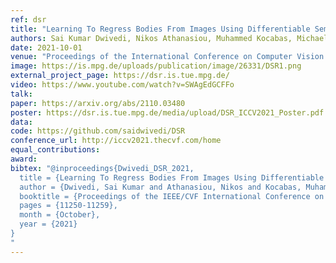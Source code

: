 ```yaml
---
ref: dsr
title: "Learning To Regress Bodies From Images Using Differentiable Semantic Rendering"
authors: Sai Kumar Dwivedi, Nikos Athanasiou, Muhammed Kocabas, Michael J. Black
date: 2021-10-01
venue: "Proceedings of the International Conference on Computer Vision 2021"
image: https://is.mpg.de/uploads/publication/image/26331/DSR1.png
external_project_page: https://dsr.is.tue.mpg.de/
video: https://www.youtube.com/watch?v=SWAgEdGCFFo
talk: 
paper: https://arxiv.org/abs/2110.03480
poster: https://dsr.is.tue.mpg.de/media/upload/DSR_ICCV2021_Poster.pdf
data: 
code: https://github.com/saidwivedi/DSR
conference_url: http://iccv2021.thecvf.com/home
equal_contributions: 
award: 
bibtex: "@inproceedings{Dwivedi_DSR_2021,
  title = {Learning To Regress Bodies From Images Using Differentiable Semantic Rendering},
  author = {Dwivedi, Sai Kumar and Athanasiou, Nikos and Kocabas, Muhammed and Black, Michael J.},
  booktitle = {Proceedings of the IEEE/CVF International Conference on Computer Vision (ICCV)},
  pages = {11250-11259},
  month = {October},
  year = {2021}
}
"
---
```

